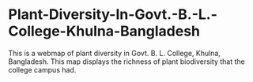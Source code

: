 # Plant-Diversity-In-Govt.-B.-L.-College-Khulna-Bangladesh
This is a webmap of plant diversity in Govt. B. L. College, Khulna, Bangladesh. This map displays the richness of plant biodiversity that the college campus had.
